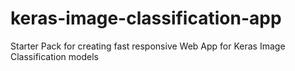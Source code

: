 # keras-image-classification-app
Starter Pack for creating fast responsive Web App for Keras Image Classification models
